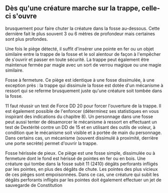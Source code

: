 ## Dès qu'une créature marche sur la trappe, celle-ci s'ouvre

brusquement pour faire chuter la créature dans la fosse
au-dessous. Cette dernière fait le plus souvent 3 ou 6 mètres
de profondeur mais certaines sont plus profondes.

Une fois le piège détecté, il suffit d'insérer une pointe en
fer ou un objet similaire entre la trappe de la fosse et le sol
alentour de façon à l'empêcher de s'ouvrir et passer en toute
sécurité. La trappe peut également être maintenue fermée
par magie avec un sort de verrou magique ou une magie
similaire.

Fosse à fermeture. Ce piège est identique à une fosse
dissimulée, à une exception près : la trappe qui dissimule
la fosse est dotée d'un mécanisme à ressort qui se referme
brusquement juste qu'une créature soit tombée dans la fosse.

11 faut réussir un test de Force DD 20 pour forcer
l'ouverture de la trappe. Il est également possible de
l'enfoncer (déterminez ses statistiques en vous inspirant des
indications du chapitre 8). Un personnage dans une fosse
peut aussi tenter de désamorcer le mécanisme à ressort
en effectuant un test de Dextérité contre un DD de 15 et en
utilisant des outils de voleur, à condition que le mécanisme
soit visible et à portée de main du personnage. Dans certains
cas, un mécanisme (souvent dissimulé à proximité, derrière
une porte secrète) permet d'ouvrir la trappe.

Fosse hérissée de pieux. Ce piège est une fosse simple,
dissimulée ou à fermeture dont le fond est hérissé de pointes
en fer ou en bois. Une créature qui tombe dans la fosse
subit 11 (2410) dégâts perforants infligés par les pointes,
en plus des dégâts de chute. Les pointes des plus vicieux de
ces pièges sont empoisonnées. Dans ce cas, une créature
qui subit les dégâts perforants infligés par les pointes doit
également effectuer un jet de sauvegarde de Constitution